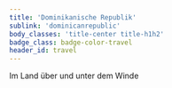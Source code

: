 ```yaml
---
title: 'Dominikanische Republik'
sublink: 'dominicanrepublic'
body_classes: 'title-center title-h1h2'
badge_class: badge-color-travel
header_id: travel
---
```


Im Land über und unter dem Winde